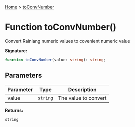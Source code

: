 [Home](../index.md) &gt; [toConvNumber](./toconvnumber_1.md)

# Function toConvNumber()

Convert Rainlang numeric values to covenient numeric value

<b>Signature:</b>

```typescript
function toConvNumber(value: string): string;
```

## Parameters

|  Parameter | Type | Description |
|  --- | --- | --- |
|  value | `string` | The value to convert |

<b>Returns:</b>

`string`

